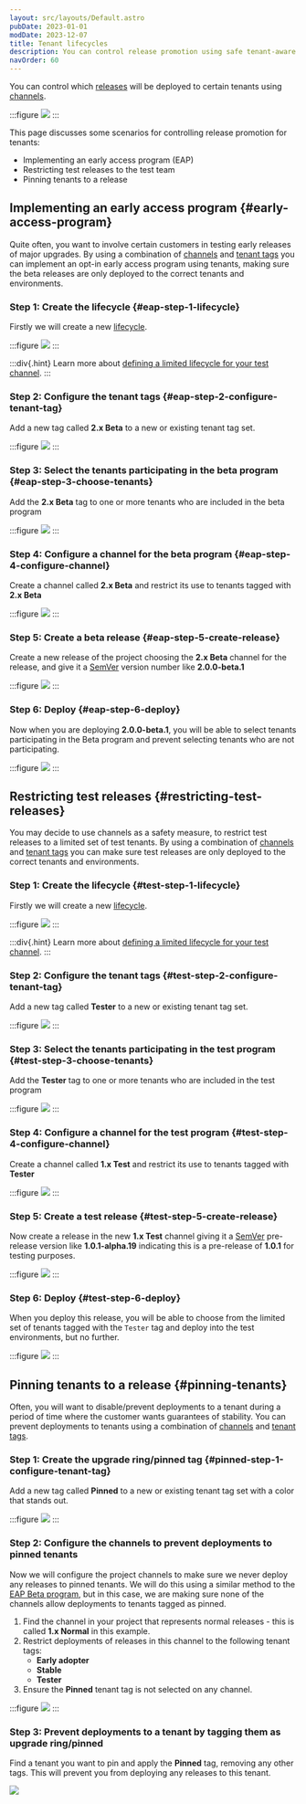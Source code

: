 ```yaml
---
layout: src/layouts/Default.astro
pubDate: 2023-01-01
modDate: 2023-12-07
title: Tenant lifecycles
description: You can control release promotion using safe tenant-aware lifecycles.
navOrder: 60
---
```


You can control which [releases](/docs/releases/) will be deployed to certain tenants using [channels](/docs/releases/channels).

:::figure
![](/docs/tenants/images/channel-restrict-by-tenant.png)
:::

This page discusses some scenarios for controlling release promotion for tenants:

- Implementing an early access program (EAP)
- Restricting test releases to the test team
- Pinning tenants to a release

## Implementing an early access program {#early-access-program}

Quite often, you want to involve certain customers in testing early releases of major upgrades. By using a combination of [channels](/docs/releases/channels/) and [tenant tags](/docs/tenants/tenant-tags) you can implement an opt-in early access program using tenants, making sure the beta releases are only deployed to the correct tenants and environments.

### Step 1: Create the lifecycle {#eap-step-1-lifecycle}

Firstly we will create a new [lifecycle](/docs/releases/lifecycles).

:::figure
![](/docs/tenants/images/multi-tenant-limited-lifecycle.png)
:::

:::div{.hint}
Learn more about [defining a limited lifecycle for your test channel](/docs/releases/channels).
:::

### Step 2: Configure the tenant tags {#eap-step-2-configure-tenant-tag}

Add a new tag called **2.x Beta** to a new or existing tenant tag set.

:::figure
![](/docs/tenants/images/multi-tenant-beta-tenant-tags.png)
:::

### Step 3: Select the tenants participating in the beta program {#eap-step-3-choose-tenants}

Add the **2.x Beta** tag to one or more tenants who are included in the beta program

:::figure
![](/docs/tenants/images/multi-tenant-beta-tester.png)
:::

### Step 4: Configure a channel for the beta program {#eap-step-4-configure-channel}

Create a channel called **2.x Beta** and restrict its use to tenants tagged with **2.x Beta**

:::figure
![](/docs/tenants/images/multi-tenant-beta-channel.png)
:::

### Step 5: Create a beta release {#eap-step-5-create-release}

Create a new release of the project choosing the **2.x Beta** channel for the release, and give it a [SemVer](http://semver.org/) version number like **2.0.0-beta.1**

:::figure
![](/docs/tenants/images/multi-tenant-create-beta-release.png)
:::

### Step 6: Deploy {#eap-step-6-deploy}

Now when you are deploying **2.0.0-beta.1**, you will be able to select tenants participating in the Beta program and prevent selecting tenants who are not participating.

:::figure
![](/docs/tenants/images/multi-tenant-deploy-beta-tenants.png)
:::

## Restricting test releases {#restricting-test-releases}

You may decide to use channels as a safety measure, to restrict test releases to a limited set of test tenants. By using a combination of [channels](/docs/releases/channels/) and [tenant tags](/docs/tenants/tenant-tags) you can make sure test releases are only deployed to the correct tenants and environments.

### Step 1: Create the lifecycle {#test-step-1-lifecycle}

Firstly we will create a new [lifecycle](/docs/releases/lifecycles).

:::figure
![](/docs/tenants/images/multi-tenant-limited-lifecycle.png)
:::

:::div{.hint}
Learn more about [defining a limited lifecycle for your test channel](/docs/releases/channels).
:::

### Step 2: Configure the tenant tags {#test-step-2-configure-tenant-tag}

Add a new tag called **Tester** to a new or existing tenant tag set.

:::figure
![](/docs/tenants/images/multi-tenant-tester-tenant-tags.png)
:::

### Step 3: Select the tenants participating in the test program {#test-step-3-choose-tenants}

Add the **Tester** tag to one or more tenants who are included in the test program

:::figure
![](/docs/tenants/images/multi-tenant-tester.png)
:::

### Step 4: Configure a channel for the test program {#test-step-4-configure-channel}

Create a channel called **1.x Test** and restrict its use to tenants tagged with **Tester**

:::figure
![](/docs/tenants/images/multi-tenant-test-channel.png)
:::

### Step 5: Create a test release {#test-step-5-create-release}

Now create a release in the new **1.x Test** channel giving it a [SemVer](http://semver.org/) pre-release version like **1.0.1-alpha.19** indicating this is a pre-release of **1.0.1** for testing purposes.

:::figure
![](/docs/tenants/images/multi-tenant-create-test-release.png)
:::

### Step 6: Deploy {#test-step-6-deploy}

When you deploy this release, you will be able to choose from the limited set of tenants tagged with the `Tester` tag and deploy into the test environments, but no further.

:::figure
![](/docs/tenants/images/multi-tenant-deploy-test-tenants.png)
:::

## Pinning tenants to a release {#pinning-tenants}

Often, you will want to disable/prevent deployments to a tenant during a period of time where the customer wants guarantees of stability. You can prevent deployments to tenants using a combination of [channels](/docs/releases/channels/) and [tenant tags](/docs/tenants/tenant-tags).

### Step 1: Create the upgrade ring/pinned tag {#pinned-step-1-configure-tenant-tag}

Add a new tag called **Pinned** to a new or existing tenant tag set with a color that stands out.

:::figure
![](/docs/tenants/images/multi-tenant-upgrade-ring-pinned.png)
:::

### Step 2: Configure the channels to prevent deployments to pinned tenants

Now we will configure the project channels to make sure we never deploy any releases to pinned tenants. We will do this using a similar method to the [EAP Beta program](#early-access-program), but in this case, we are making sure none of the channels allow deployments to tenants tagged as pinned.

1. Find the channel in your project that represents normal releases - this is called **1.x Normal** in this example.
1. Restrict deployments of releases in this channel to the following tenant tags: 
    - **Early adopter**
    - **Stable**
    - **Tester**
1. Ensure the **Pinned** tenant tag is not selected on any channel.

:::figure
![](/docs/tenants/images/multi-tenant-pinned-tenants.png)
:::

### Step 3: Prevent deployments to a tenant by tagging them as upgrade ring/pinned

Find a tenant you want to pin and apply the **Pinned** tag, removing any other tags. This will prevent you from deploying any releases to this tenant.

![](/docs/tenants/images/multi-tenant-pinned-tenant-upgrade-ring.png)